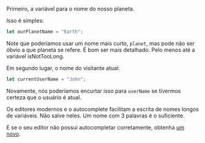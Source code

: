 Primeiro, a variável para o nome do nosso planeta.

Isso é simples:

```js
let ourPlanetName = "Earth";
```

Note que poderíamos usar um nome mais curto, `planet`, mas pode não ser óbvio a que planeta se refere. É bom ser mais detalhado. Pelo menos até a variável isNotTooLong.

Em segundo lugar, o nome do visitante atual:

```js
let currentUserName = "John";
```

Novamente, nós poderíamos encurtar isso para `userName` se tivermos certeza que o usuário é atual.

Os editores modernos e o autocomplete facilitam a escrita de nomes longos de variáveis. Não salve neles. Um nome com 3 palavras é o suficiente.

E se o seu editor não possui autocompletar corretamente, obtenha [um novo](/code-editors).